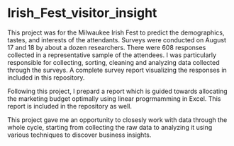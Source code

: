 # Irish_Fest_visitor_insight

This project was for the Milwaukee Irish Fest to predict the demographics, tastes, and interests of the attendants. Surveys were conducted on August 17 and 18 by about a dozen researchers. There were 608 responses collected in a representative sample of the attendees. I was particularly responsible for collecting, sorting, cleaning and analyzing data collected through the surveys. A complete survey report visualizing the responses in included in this repository.

Following this project, I prepard a report which is guided towards allocating the marketing budget optimally using linear progrmamming in Excel. This report is included in the repository as well.

This project gave me an opportunity to closesly work with data through the whole cycle, starting from collecting the raw data to analyzing it using various techniques to discover business insights.
